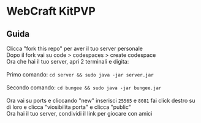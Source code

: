 # WebCraft KitPVP

## Guida
Clicca "fork this repo" per aver il tuo server personale
<br>
Dopo il fork vai su code > codespaces > create codespace
<br>
Ora che hai il tuo server, apri 2 terminali e digita:
<br>
<br>
Primo comando: `cd server && sudo java -jar server.jar`
<br>
<br>
Secondo comando: `cd bungee && sudo java -jar bungee.jar`
<br>
<br>
Ora vai su ports e cliccando "new" inserisci `25565` e `8081` fai click destro su di loro e clicca "viosibilita porta" e clicca "public"
<br>
Ora hai il tuo server, condividi il link per giocare con amici
 